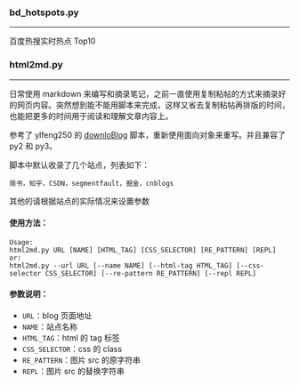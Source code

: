 ### bd_hotspots.py
---
百度热搜实时热点 Top10

### html2md.py
---
日常使用 markdown 来编写和摘录笔记，之前一直使用复制粘帖的方式来摘录好的网页内容。突然想到能不能用脚本来完成，这样又省去复制粘帖再排版的时间，也能把更多的时间用于阅读和理解文章内容上。

参考了 ylfeng250 的 [downloBlog](https://github.com/ylfeng250/FengTools/tree/master/downloBolg) 脚本，重新使用面向对象来重写。并且兼容了 py2 和 py3。

脚本中默认收录了几个站点，列表如下：
```
简书，知乎，CSDN，segmentfault，掘金，cnblogs
```

其他的请根据站点的实际情况来设置参数


#### 使用方法：
```
Usage:
html2md.py URL [NAME] [HTML_TAG] [CSS_SELECTOR] [RE_PATTERN] [REPL]
or: 
html2md.py --url URL [--name NAME] [--html-tag HTML_TAG] [--css-selector CSS_SELECTOR] [--re-pattern RE_PATTERN] [--repl REPL]
```

#### 参数说明：
- `URL`：blog 页面地址
- `NAME`：站点名称
- `HTML_TAG`：html 的 tag 标签
- `CSS_SELECTOR`：css 的 class 
- `RE_PATTERN`：图片 src 的原字符串
- `REPL`：图片 src 的替换字符串
